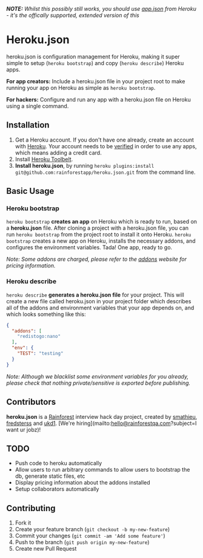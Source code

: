 _**NOTE:** Whilst this possibly still works, you should use [app.json](https://blog.heroku.com/archives/2014/5/22/introducing_the_app_json_application_manifest) from Heroku - it's the offically supported, extended version of this_

# Heroku.json

heroku.json is configuration management for Heroku, making it super simple to setup (```heroku bootstrap```) and copy (```heroku describe```) Heroku apps.

__For app creators:__ Include a heroku.json file in your project root to make running your app on Heroku as simple as ```heroku bootstrap```.

__For hackers:__ Configure and run any app with a heroku.json file on Heroku using a single command.

## Installation

1. Get a Heroku account. If you don't have one already, create an account with [Heroku](https://api.heroku.com/signup). Your account needs to be [verified](https://dashboard.heroku.com/account) in order to use any apps, which means adding a credit card.
2. Install [Heroku Toolbelt](https://toolbelt.heroku.com/).
3. __Install heroku.json__, by running ```heroku plugins:install git@github.com:rainforestapp/heroku.json.git``` from the command line.

## Basic Usage

### Heroku bootstrap

```heroku bootstrap``` __creates an app__ on Heroku which is ready to run, based on a __heroku.json__ file. After cloning a project with a heroku.json file, you can run ```heroku bootstrap``` from the project root to install it onto Heroku. ```heroku bootstrap``` creates a new app on Heroku, installs the necessary addons, and configures the environment variables. Tada! One app, ready to go.

_Note: Some addons are charged, please refer to the [addons](https://addons.heroku.com/) website for pricing information._

### Heroku describe

```heroku describe``` __generates a heroku.json file__ for your project. This will create a new file called heroku.json in your project folder which describes all of the addons and environment variables that your app depends on, and which looks something like this:

```json
{
  "addons": [
    "redistogo:nano"
  ],
  "env": {
    "TEST": "testing"
  }
}
```

_Note: Although we blacklist some environment variables for you already, please check that nothing private/sensitive is exported before publishing._

## Contributors

__heroku.json__ is a [Rainforest](https://www.rainforestqa.com/) interview hack day project, created by [smathieu](https://github.com/smathieu), [fredsterss](https://github.com/fredsterss) and [ukd1](https://github.com/ukd1). [We're hiring](mailto:hello@rainforestqa.com?subject=I want ur jobz)!


## TODO

- Push code to heroku automatically
- Allow users to run arbitrary commands to allow users to bootstrap the db, generate static files, etc
- Display pricing information about the addons installed
- Setup collaborators automatically

## Contributing

1. Fork it
2. Create your feature branch (`git checkout -b my-new-feature`)
3. Commit your changes (`git commit -am 'Add some feature'`)
4. Push to the branch (`git push origin my-new-feature`)
5. Create new Pull Request
